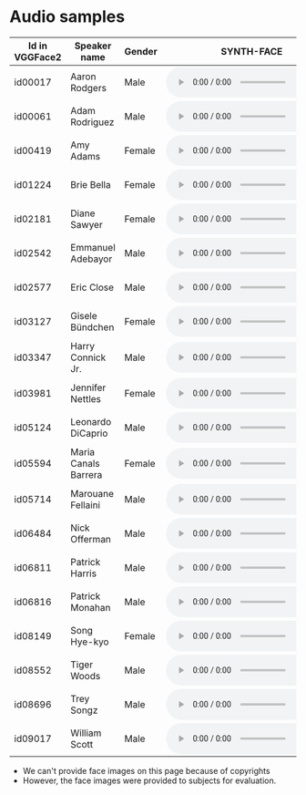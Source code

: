 # Audio samples

| Id in VGGFace2 | Speaker name | Gender  |  SYNTH-FACE | SYNTHE-SPEECH  |
|---|---|---|---|---|
 id00017 |  Aaron Rodgers   | Male | <audio controls="controls" > <source src="wav/SYNTH-FACE/ Aaron Rodgers .wav" autoplay/> Your browser does not support the audio element. </audio> | <audio controls="controls" > <source src="wav/SYNTH-FACE/ Aaron Rodgers .wav" autoplay/> Your browser does not support the audio element. </audio> |
 id00061 |  Adam Rodriguez   | Male | <audio controls="controls" > <source src="wav/SYNTH-FACE/ Adam Rodriguez .wav" autoplay/> Your browser does not support the audio element. </audio> | <audio controls="controls" > <source src="wav/SYNTH-FACE/ Adam Rodriguez .wav" autoplay/> Your browser does not support the audio element. </audio> |
 id00419 |  Amy Adams   | Female | <audio controls="controls" > <source src="wav/SYNTH-FACE/ Amy Adams .wav" autoplay/> Your browser does not support the audio element. </audio> | <audio controls="controls" > <source src="wav/SYNTH-FACE/ Amy Adams .wav" autoplay/> Your browser does not support the audio element. </audio> |
 id01224 |  Brie Bella   | Female | <audio controls="controls" > <source src="wav/SYNTH-FACE/ Brie Bella .wav" autoplay/> Your browser does not support the audio element. </audio> | <audio controls="controls" > <source src="wav/SYNTH-FACE/ Brie Bella .wav" autoplay/> Your browser does not support the audio element. </audio> |
 id02181 |  Diane Sawyer   | Female | <audio controls="controls" > <source src="wav/SYNTH-FACE/ Diane Sawyer .wav" autoplay/> Your browser does not support the audio element. </audio> | <audio controls="controls" > <source src="wav/SYNTH-FACE/ Diane Sawyer .wav" autoplay/> Your browser does not support the audio element. </audio> |
 id02542 |  Emmanuel Adebayor   | Male | <audio controls="controls" > <source src="wav/SYNTH-FACE/ Emmanuel Adebayor .wav" autoplay/> Your browser does not support the audio element. </audio> | <audio controls="controls" > <source src="wav/SYNTH-FACE/ Emmanuel Adebayor .wav" autoplay/> Your browser does not support the audio element. </audio> |
 id02577 |  Eric Close   | Male | <audio controls="controls" > <source src="wav/SYNTH-FACE/ Eric Close .wav" autoplay/> Your browser does not support the audio element. </audio> | <audio controls="controls" > <source src="wav/SYNTH-FACE/ Eric Close .wav" autoplay/> Your browser does not support the audio element. </audio> |
 id03127 |  Gisele Bündchen   | Female | <audio controls="controls" > <source src="wav/SYNTH-FACE/ Gisele Bündchen .wav" autoplay/> Your browser does not support the audio element. </audio> | <audio controls="controls" > <source src="wav/SYNTH-FACE/ Gisele Bündchen .wav" autoplay/> Your browser does not support the audio element. </audio> |
 id03347 |  Harry Connick Jr.   | Male | <audio controls="controls" > <source src="wav/SYNTH-FACE/ Harry Connick Jr. .wav" autoplay/> Your browser does not support the audio element. </audio> | <audio controls="controls" > <source src="wav/SYNTH-FACE/ Harry Connick Jr. .wav" autoplay/> Your browser does not support the audio element. </audio> |
 id03981 |  Jennifer Nettles   | Female | <audio controls="controls" > <source src="wav/SYNTH-FACE/ Jennifer Nettles .wav" autoplay/> Your browser does not support the audio element. </audio> | <audio controls="controls" > <source src="wav/SYNTH-FACE/ Jennifer Nettles .wav" autoplay/> Your browser does not support the audio element. </audio> |
 id05124 |  Leonardo DiCaprio   | Male | <audio controls="controls" > <source src="wav/SYNTH-FACE/ Leonardo DiCaprio .wav" autoplay/> Your browser does not support the audio element. </audio> | <audio controls="controls" > <source src="wav/SYNTH-FACE/ Leonardo DiCaprio .wav" autoplay/> Your browser does not support the audio element. </audio> |
 id05594 |  Maria Canals Barrera   | Female | <audio controls="controls" > <source src="wav/SYNTH-FACE/ Maria Canals Barrera .wav" autoplay/> Your browser does not support the audio element. </audio> | <audio controls="controls" > <source src="wav/SYNTH-FACE/ Maria Canals Barrera .wav" autoplay/> Your browser does not support the audio element. </audio> |
 id05714 |  Marouane Fellaini   | Male | <audio controls="controls" > <source src="wav/SYNTH-FACE/ Marouane Fellaini .wav" autoplay/> Your browser does not support the audio element. </audio> | <audio controls="controls" > <source src="wav/SYNTH-FACE/ Marouane Fellaini .wav" autoplay/> Your browser does not support the audio element. </audio> |
 id06484 |  Nick Offerman   | Male | <audio controls="controls" > <source src="wav/SYNTH-FACE/ Nick Offerman .wav" autoplay/> Your browser does not support the audio element. </audio> | <audio controls="controls" > <source src="wav/SYNTH-FACE/ Nick Offerman .wav" autoplay/> Your browser does not support the audio element. </audio> |
 id06811 |  Patrick Harris   | Male | <audio controls="controls" > <source src="wav/SYNTH-FACE/ Patrick Harris .wav" autoplay/> Your browser does not support the audio element. </audio> | <audio controls="controls" > <source src="wav/SYNTH-FACE/ Patrick Harris .wav" autoplay/> Your browser does not support the audio element. </audio> |
 id06816 |  Patrick Monahan   | Male | <audio controls="controls" > <source src="wav/SYNTH-FACE/ Patrick Monahan .wav" autoplay/> Your browser does not support the audio element. </audio> | <audio controls="controls" > <source src="wav/SYNTH-FACE/ Patrick Monahan .wav" autoplay/> Your browser does not support the audio element. </audio> |
 id08149 |  Song Hye-kyo   | Female | <audio controls="controls" > <source src="wav/SYNTH-FACE/ Song Hye-kyo .wav" autoplay/> Your browser does not support the audio element. </audio> | <audio controls="controls" > <source src="wav/SYNTH-FACE/ Song Hye-kyo .wav" autoplay/> Your browser does not support the audio element. </audio> |
 id08552 |  Tiger Woods   | Male | <audio controls="controls" > <source src="wav/SYNTH-FACE/ Tiger Woods .wav" autoplay/> Your browser does not support the audio element. </audio> | <audio controls="controls" > <source src="wav/SYNTH-FACE/ Tiger Woods .wav" autoplay/> Your browser does not support the audio element. </audio> |
 id08696 |  Trey Songz   | Male | <audio controls="controls" > <source src="wav/SYNTH-FACE/ Trey Songz .wav" autoplay/> Your browser does not support the audio element. </audio> | <audio controls="controls" > <source src="wav/SYNTH-FACE/ Trey Songz .wav" autoplay/> Your browser does not support the audio element. </audio> |
 id09017 |  William Scott   | Male | <audio controls="controls" > <source src="wav/SYNTH-FACE/ William Scott .wav" autoplay/> Your browser does not support the audio element. </audio> | <audio controls="controls" > <source src="wav/SYNTH-FACE/ William Scott .wav" autoplay/> Your browser does not support the audio element. </audio> |
* We can't provide face images on this page because of copyrights
* However, the face images were provided to subjects for evaluation.

